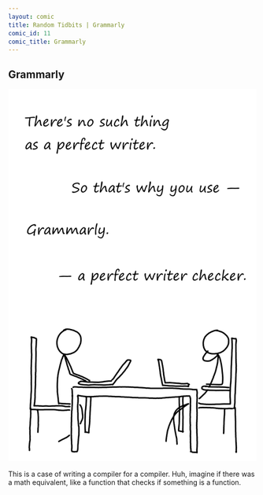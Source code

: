 ```yaml
---
layout: comic
title: Random Tidbits | Grammarly
comic_id: 11
comic_title: Grammarly
---
```


## Grammarly

<img id="img11" class="img-fluid" src="/assets/images/11.png">

This is a case of writing a compiler for a compiler. Huh, imagine if there was a math equivalent, like a function that checks if something is a function.
